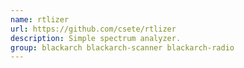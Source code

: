 ```yaml
---
name: rtlizer
url: https://github.com/csete/rtlizer
description: Simple spectrum analyzer.
group: blackarch blackarch-scanner blackarch-radio
---
```

